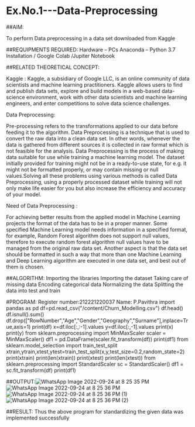 # Ex.No.1---Data-Preprocessing
##AIM:

To perform Data preprocessing in a data set downloaded from Kaggle

##REQUIPMENTS REQUIRED:
Hardware – PCs
Anaconda – Python 3.7 Installation / Google Colab /Jupiter Notebook

##RELATED THEORETICAL CONCEPT:

Kaggle :
Kaggle, a subsidiary of Google LLC, is an online community of data scientists and machine learning practitioners. Kaggle allows users to find and publish data sets, explore and build models in a web-based data-science environment, work with other data scientists and machine learning engineers, and enter competitions to solve data science challenges.

Data Preprocessing:

Pre-processing refers to the transformations applied to our data before feeding it to the algorithm. Data Preprocessing is a technique that is used to convert the raw data into a clean data set. In other words, whenever the data is gathered from different sources it is collected in raw format which is not feasible for the analysis.
Data Preprocessing is the process of making data suitable for use while training a machine learning model. The dataset initially provided for training might not be in a ready-to-use state, for e.g. it might not be formatted properly, or may contain missing or null values.Solving all these problems using various methods is called Data Preprocessing, using a properly processed dataset while training will not only make life easier for you but also increase the efficiency and accuracy of your model.

Need of Data Preprocessing :

For achieving better results from the applied model in Machine Learning projects the format of the data has to be in a proper manner. Some specified Machine Learning model needs information in a specified format, for example, Random Forest algorithm does not support null values, therefore to execute random forest algorithm null values have to be managed from the original raw data set.
Another aspect is that the data set should be formatted in such a way that more than one Machine Learning and Deep Learning algorithm are executed in one data set, and best out of them is chosen.


##ALGORITHM:
Importing the libraries
Importing the dataset
Taking care of missing data
Encoding categorical data
Normalizing the data
Splitting the data into test and train

#PROGRAM:
Register number:212221220037
Name: P.Pavithra
import pandas as pd
df=pd.read_csv("/content/Churn_Modelling.csv")
df.head()
df.isnull().sum()
df.drop(["RowNumber","Age","Gender","Geography","Surname"],inplace=True,axis=1)
print(df)
x=df.iloc[:,:-1].values
y=df.iloc[:,-1].values
print(x)
print(y)
from sklearn.preprocessing import MinMaxScaler
scaler = MinMaxScaler()
df1 = pd.DataFrame(scaler.fit_transform(df))
print(df1)
from sklearn.model_selection import train_test_split
xtrain,ytrain,xtest,ytest=train_test_split(x,y,test_size=0.2,random_state=2)
print(xtrain)
print(len(xtrain))
print(xtest)
print(len(xtest))
from sklearn.preprocessing import StandardScaler
sc = StandardScaler()
df1 = sc.fit_transform(df)
print(df1)

##OUTPUT:![WhatsApp Image 2022-09-24 at 8 25 35 PM](https://user-images.githubusercontent.com/115135775/194694227-8752802d-af16-48ad-a8ef-126985ca46eb.jpeg)
![WhatsApp Image 2022-09-24 at 8 25 36 PM](https://user-images.githubusercontent.com/115135775/194694239-7602f743-eae9-4929-a9f8-3328ef64db20.jpeg)
![WhatsApp Image 2022-09-24 at 8 25 36 PM (1)](https://user-images.githubusercontent.com/115135775/194694254-76203660-ad97-4c1a-ba81-99188d9ddcef.jpeg)
![WhatsApp Image 2022-09-24 at 8 25 36 PM (2)](https://user-images.githubusercontent.com/115135775/194694258-baa297a3-bacf-4c5e-a807-42dbb9a4afc0.jpeg)



##RESULT:
Thus the above program for standardizing the given data was implemented successfully


